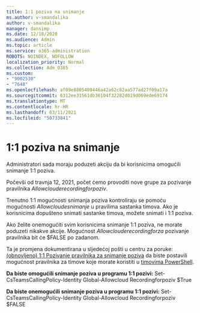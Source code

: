 ```yaml
---
title: 1:1 poziva na snimanje
ms.author: v-smandalika
author: v-smandalika
manager: dansimp
ms.date: 12/18/2020
ms.audience: Admin
ms.topic: article
ms.service: o365-administration
ROBOTS: NOINDEX, NOFOLLOW
localization_priority: Normal
ms.collection: Adm_O365
ms.custom:
- "9002530"
- "7648"
ms.openlocfilehash: af09e8805409446a42a62c82aa577ad27f09a17a
ms.sourcegitcommit: 6312ee31561db36104f32282d019d069ede69174
ms.translationtype: MT
ms.contentlocale: hr-HR
ms.lasthandoff: 03/11/2021
ms.locfileid: "50733841"
---
```

# <a name="11-call-recording"></a>1:1 poziva na snimanje

Administratori sada moraju poduzeti akciju da bi korisnicima omogućili snimanje 1:1 poziva.
 
Počevši od travnja 12, 2021, počet ćemo provoditi nove grupe za pozivanje pravilnika *Allowclouderecordingforpoziv*. 

Trenutno 1:1 mogućnosti snimanja poziva kontroliraju se pomoću mogućnosti *Allowcloudesnimanje* u pravilima sastanka timova. Ako je korisnicima dopušteno snimati sastanke timova, možete snimati i 1:1 poziva.

Ako želite onemogućiti svim korisnicima snimanje 1:1 poziva, ne morate poduzeti nikakve akcije. Mogućnost *Allowclouderecordingforza* pozivanje pravilnika bit će $FALSE po zadanom.

Ta je promjena dokumentirana u sljedećoj pošti u centru za poruke: [(obnovljeno) 1:1 Pozivanje pravilnika za snimanje poziva](https://portal.microsoft.com/Adminportal/Home?ref=MessageCenter/:/messages/MC238796) da biste postavili mogućnost pravilnika za timove koje morate koristiti u [timovima PowerShell](https://docs.microsoft.com/microsoftteams/teams-powershell-install).

**Da biste omogućili snimanje poziva u programu 1:1 pozivi:** Set-CsTeamsCallingPolicy-Identity Global-Allowcloud Recordingforpoziv $True

**Da biste onemogućili snimanje poziva u programu 1:1 pozivi:** Set-CsTeamsCallingPolicy-Identity Global-Allowcloud Recordingforpoziv $FALSE

